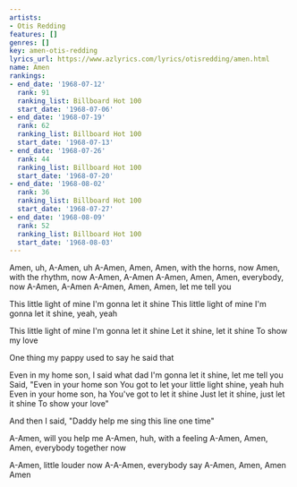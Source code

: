 ```yaml
---
artists:
- Otis Redding
features: []
genres: []
key: amen-otis-redding
lyrics_url: https://www.azlyrics.com/lyrics/otisredding/amen.html
name: Amen
rankings:
- end_date: '1968-07-12'
  rank: 91
  ranking_list: Billboard Hot 100
  start_date: '1968-07-06'
- end_date: '1968-07-19'
  rank: 62
  ranking_list: Billboard Hot 100
  start_date: '1968-07-13'
- end_date: '1968-07-26'
  rank: 44
  ranking_list: Billboard Hot 100
  start_date: '1968-07-20'
- end_date: '1968-08-02'
  rank: 36
  ranking_list: Billboard Hot 100
  start_date: '1968-07-27'
- end_date: '1968-08-09'
  rank: 52
  ranking_list: Billboard Hot 100
  start_date: '1968-08-03'
---
```


Amen, uh, A-Amen, uh
A-Amen, Amen, Amen, with the horns, now
Amen, with the rhythm, now
A-Amen, A-Amen
A-Amen, Amen, Amen, everybody, now
A-Amen, A-Amen
A-Amen, Amen, Amen, let me tell you

This little light of mine
I'm gonna let it shine
This little light of mine
I'm gonna let it shine, yeah, yeah

This little light of mine
I'm gonna let it shine
Let it shine, let it shine
To show my love

One thing my pappy used to say he said that

Even in my home son, I said what dad
I'm gonna let it shine, let me tell you
Said, "Even in your home son
You got to let your little light shine, yeah huh
Even in your home son, ha
You've got to let it shine
Just let it shine, just let it shine
To show your love"

And then I said, "Daddy help me sing this line one time"

A-Amen, will you help me
A-Amen, huh, with a feeling
A-Amen, Amen, Amen, everybody together now

A-Amen, little louder now
A-A-Amen, everybody say
A-Amen, Amen, Amen
Amen



